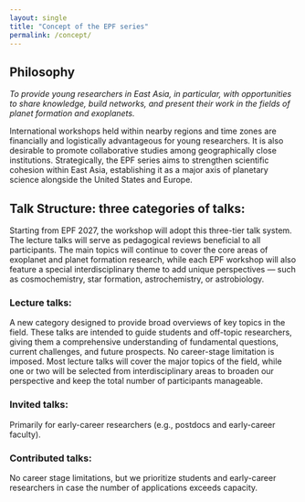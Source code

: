 ```yaml
---
layout: single
title: "Concept of the EPF series"
permalink: /concept/
---
```


## Philosophy
*To provide young researchers in East Asia, in particular, with opportunities to share knowledge, build networks, and present their work in the fields of planet formation and exoplanets.*

International workshops held within nearby regions and time zones are financially and logistically advantageous for young researchers. It is also desirable to promote collaborative studies among geographically close institutions. Strategically, the EPF series aims to strengthen scientific cohesion within East Asia, establishing it as a major axis of planetary science alongside the United States and Europe.


## Talk Structure: three categories of talks:

Starting from EPF 2027, the workshop will adopt this three-tier talk system.  The lecture talks will serve as pedagogical reviews beneficial to all participants. The main topics will continue to cover the core areas of exoplanet and planet formation research, while each EPF workshop will also feature a special interdisciplinary theme to add unique perspectives — such as cosmochemistry, star formation, astrochemistry, or astrobiology.


### Lecture talks: 
A new category designed to provide broad overviews of key topics in the field. These talks are intended to guide students and off-topic researchers, giving them a comprehensive understanding of fundamental questions, current challenges, and future prospects. No career-stage limitation is imposed. Most lecture talks will cover the major topics of the field, while one or two will be selected from interdisciplinary areas to broaden our perspective and keep the total number of participants manageable.

### Invited talks: 
Primarily for early-career researchers (e.g., postdocs and early-career faculty).

### Contributed talks: 
No career stage limitations, but we prioritize students and early-career researchers in case the number of applications exceeds capacity.


